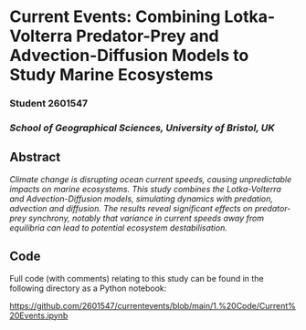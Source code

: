 # Current Events: Combining Lotka-Volterra Predator-Prey and Advection-Diffusion Models to Study Marine Ecosystems
### Student 2601547
### *School of Geographical Sciences, University of Bristol, UK*

## Abstract

*Climate change is disrupting ocean current speeds, causing unpredictable impacts on marine ecosystems. This study combines the Lotka-Volterra and Advection-Diffusion models, simulating dynamics with predation, advection and diffusion. The results reveal significant effects on predator-prey synchrony, notably that variance in current speeds away from equilibria can lead to potential ecosystem destabilisation.*

## Code

Full code (with comments) relating to this study can be found in the following directory as a Python notebook:

https://github.com/2601547/currentevents/blob/main/1.%20Code/Current%20Events.ipynb
